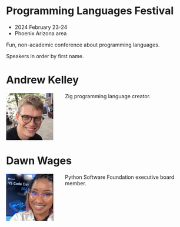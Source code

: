 # Programming Languages Festival
- 2024 February 23-24
- Phoenix Arizona area

Fun, non-academic conference about programming languages.

Speakers in order by first name.

# Andrew Kelley

<img style="float: left; padding-right:2rem" src="photos/andrew-kelley-128.webp" />

Zig programming language creator.

<div style="clear: both; margin-bottom: 1rem"></div>

# Dawn Wages

<img style="float: left; padding-right:2rem" src="photos/dawn-wages-128.webp" />

Python Software Foundation executive board member.
